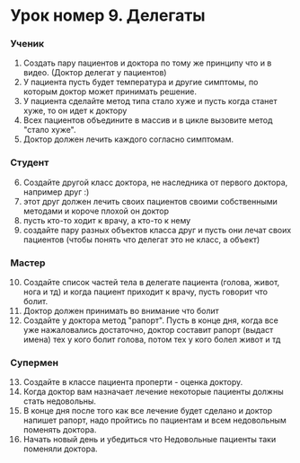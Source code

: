 # Урок номер 9. Делегаты

### Ученик

1. Создать пару пациентов и доктора по тому же принципу что и в видео. (Доктор делегат у пациентов)
2. У пациента пусть будет температура и другие симптомы, по которым доктор может принимать решение.
3. У пациента сделайте метод типа стало хуже и пусть когда станет хуже, то он идет к доктору
4. Всех пациентов объедините в массив и в цикле вызовите метод "стало хуже".
5. Доктор должен лечить каждого согласно симптомам.

### Студент

6. Создайте другой класс доктора, не наследника от первого доктора, например друг :)
7. этот друг должен лечить своих пациентов своими собственными методами и короче плохой он доктор
8. пусть кто-то ходит к врачу, а кто-то к нему
9. создайте пару разных объектов класса друг и пусть они лечат своих пациентов (чтобы понять что делегат это не класс, а объект)

### Мастер

10. Создайте список частей тела в делегате пациента (голова, живот, нога и тд) и когда пациент приходит к врачу, пусть говорит что болит.
11. Доктор должен принимать во внимание что болит
12. Создайте у доктора метод "рапорт". Пусть в конце дня, когда все уже нажаловались достаточно, доктор составит рапорт (выдаст имена) тех у кого болит голова, потом тех у кого болел живот и тд

### Супермен

13. Создайте в классе пациента проперти - оценка доктору.
14. Когда доктор вам назначает лечение некоторые пациенты должны стать недовольны.
15. В конце дня после того как все лечение будет сделано и доктор напишет рапорт, надо пройтись по пациентам и всем недовольным поменять доктора.
16. Начать новый день и убедиться что Недовольные пациенты таки поменяли доктора.
